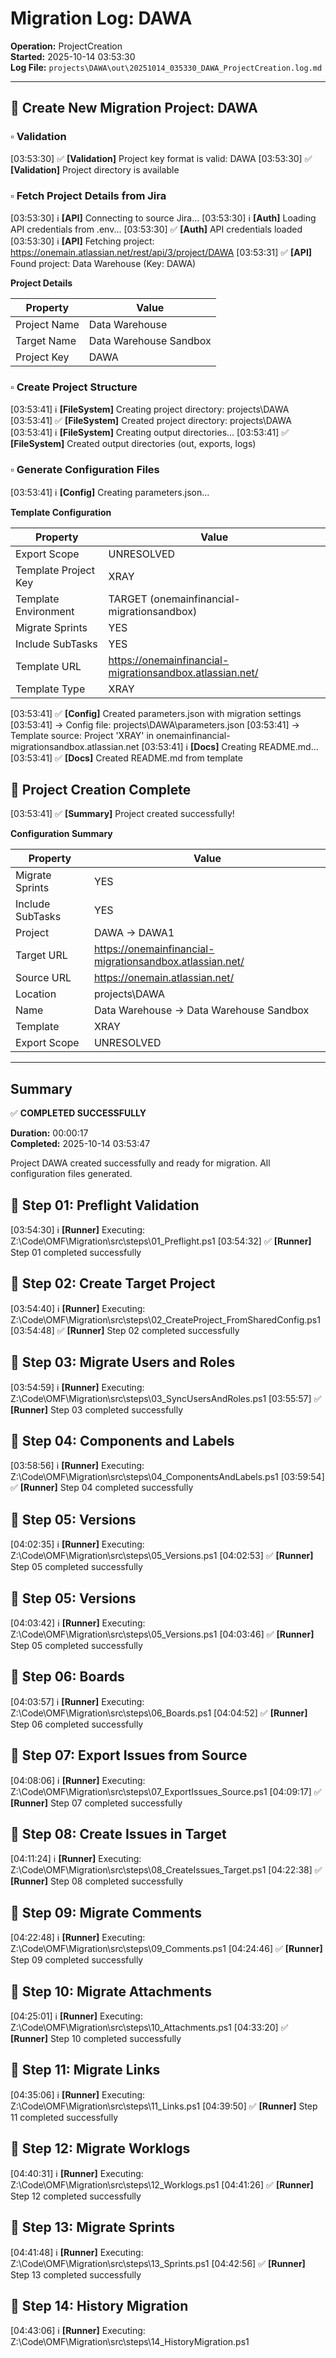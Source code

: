 # Migration Log: DAWA
**Operation:** ProjectCreation  
**Started:** 2025-10-14 03:53:30  
**Log File:** `projects\DAWA\out\20251014_035330_DAWA_ProjectCreation.log.md`

---


## 🔷 Create New Migration Project: DAWA


### ▫️ Validation

[03:53:30] ✅ **[Validation]** Project key format is valid: DAWA
[03:53:30] ✅ **[Validation]** Project directory is available

### ▫️ Fetch Project Details from Jira

[03:53:30] ℹ️ **[API]** Connecting to source Jira...
[03:53:30] ℹ️ **[Auth]** Loading API credentials from .env...
[03:53:30] ✅ **[Auth]** API credentials loaded
[03:53:30] ℹ️ **[API]** Fetching project: https://onemain.atlassian.net/rest/api/3/project/DAWA
[03:53:31] ✅ **[API]** Found project: Data Warehouse (Key: DAWA)

**Project Details**

| Property | Value |
|----------|-------|
| Project Name | Data Warehouse |
| Target Name | Data Warehouse Sandbox |
| Project Key | DAWA |



### ▫️ Create Project Structure

[03:53:41] ℹ️ **[FileSystem]** Creating project directory: projects\DAWA
[03:53:41] ✅ **[FileSystem]** Created project directory: projects\DAWA
[03:53:41] ℹ️ **[FileSystem]** Creating output directories...
[03:53:41] ✅ **[FileSystem]** Created output directories (out, exports, logs)

### ▫️ Generate Configuration Files

[03:53:41] ℹ️ **[Config]** Creating parameters.json...

**Template Configuration**

| Property | Value |
|----------|-------|
| Export Scope | UNRESOLVED |
| Template Project Key | XRAY |
| Template Environment | TARGET (onemainfinancial-migrationsandbox) |
| Migrate Sprints | YES |
| Include SubTasks | YES |
| Template URL | https://onemainfinancial-migrationsandbox.atlassian.net/ |
| Template Type | XRAY |


[03:53:41] ✅ **[Config]** Created parameters.json with migration settings
[03:53:41]   → Config file: projects\DAWA\parameters.json
[03:53:41]   → Template source: Project 'XRAY' in onemainfinancial-migrationsandbox.atlassian.net
[03:53:41] ℹ️ **[Docs]** Creating README.md...
[03:53:41] ✅ **[Docs]** Created README.md from template

## 🔷 Project Creation Complete

[03:53:41] ✅ **[Summary]** Project created successfully!

**Configuration Summary**

| Property | Value |
|----------|-------|
| Migrate Sprints | YES |
| Include SubTasks | YES |
| Project | DAWA → DAWA1 |
| Target URL | https://onemainfinancial-migrationsandbox.atlassian.net/ |
| Source URL | https://onemain.atlassian.net/ |
| Location | projects\DAWA |
| Name | Data Warehouse → Data Warehouse Sandbox |
| Template | XRAY |
| Export Scope | UNRESOLVED |



---

## Summary

✅ **COMPLETED SUCCESSFULLY**

**Duration:** 00:00:17  
**Completed:** 2025-10-14 03:53:47

Project DAWA created successfully and ready for migration. All configuration files generated.


## 🔷 Step 01: Preflight Validation

[03:54:30] ℹ️ **[Runner]** Executing: Z:\Code\OMF\Migration\src\steps\01_Preflight.ps1
[03:54:32] ✅ **[Runner]** Step 01 completed successfully

## 🔷 Step 02: Create Target Project

[03:54:40] ℹ️ **[Runner]** Executing: Z:\Code\OMF\Migration\src\steps\02_CreateProject_FromSharedConfig.ps1
[03:54:48] ✅ **[Runner]** Step 02 completed successfully

## 🔷 Step 03: Migrate Users and Roles

[03:54:59] ℹ️ **[Runner]** Executing: Z:\Code\OMF\Migration\src\steps\03_SyncUsersAndRoles.ps1
[03:55:57] ✅ **[Runner]** Step 03 completed successfully

## 🔷 Step 04: Components and Labels

[03:58:56] ℹ️ **[Runner]** Executing: Z:\Code\OMF\Migration\src\steps\04_ComponentsAndLabels.ps1
[03:59:54] ✅ **[Runner]** Step 04 completed successfully

## 🔷 Step 05: Versions

[04:02:35] ℹ️ **[Runner]** Executing: Z:\Code\OMF\Migration\src\steps\05_Versions.ps1
[04:02:53] ✅ **[Runner]** Step 05 completed successfully

## 🔷 Step 05: Versions

[04:03:42] ℹ️ **[Runner]** Executing: Z:\Code\OMF\Migration\src\steps\05_Versions.ps1
[04:03:46] ✅ **[Runner]** Step 05 completed successfully

## 🔷 Step 06: Boards

[04:03:57] ℹ️ **[Runner]** Executing: Z:\Code\OMF\Migration\src\steps\06_Boards.ps1
[04:04:52] ✅ **[Runner]** Step 06 completed successfully

## 🔷 Step 07: Export Issues from Source

[04:08:06] ℹ️ **[Runner]** Executing: Z:\Code\OMF\Migration\src\steps\07_ExportIssues_Source.ps1
[04:09:17] ✅ **[Runner]** Step 07 completed successfully

## 🔷 Step 08: Create Issues in Target

[04:11:24] ℹ️ **[Runner]** Executing: Z:\Code\OMF\Migration\src\steps\08_CreateIssues_Target.ps1
[04:22:38] ✅ **[Runner]** Step 08 completed successfully

## 🔷 Step 09: Migrate Comments

[04:22:48] ℹ️ **[Runner]** Executing: Z:\Code\OMF\Migration\src\steps\09_Comments.ps1
[04:24:46] ✅ **[Runner]** Step 09 completed successfully

## 🔷 Step 10: Migrate Attachments

[04:25:01] ℹ️ **[Runner]** Executing: Z:\Code\OMF\Migration\src\steps\10_Attachments.ps1
[04:33:20] ✅ **[Runner]** Step 10 completed successfully

## 🔷 Step 11: Migrate Links

[04:35:06] ℹ️ **[Runner]** Executing: Z:\Code\OMF\Migration\src\steps\11_Links.ps1
[04:39:50] ✅ **[Runner]** Step 11 completed successfully

## 🔷 Step 12: Migrate Worklogs

[04:40:31] ℹ️ **[Runner]** Executing: Z:\Code\OMF\Migration\src\steps\12_Worklogs.ps1
[04:41:26] ✅ **[Runner]** Step 12 completed successfully

## 🔷 Step 13: Migrate Sprints

[04:41:48] ℹ️ **[Runner]** Executing: Z:\Code\OMF\Migration\src\steps\13_Sprints.ps1
[04:42:56] ✅ **[Runner]** Step 13 completed successfully

## 🔷 Step 14: History Migration

[04:43:06] ℹ️ **[Runner]** Executing: Z:\Code\OMF\Migration\src\steps\14_HistoryMigration.ps1
